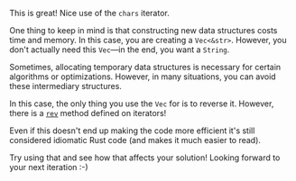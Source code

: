 This is great! Nice use of the `chars` iterator.

One thing to keep in mind is that constructing new data structures costs time and memory. In this case, you are creating a `Vec<&str>`. However, you don't actually need this `Vec`—in the end, you want a `String`.

Sometimes, allocating temporary data structures is necessary for certain algorithms or optimizations. However, in many situations, you can avoid these intermediary structures.

In this case, the only thing you use the `Vec` for is to reverse it. However, there is a [`rev`] method defined on iterators!

Even if this doesn't end up making the code more efficient it's still considered idiomatic Rust code (and makes it much easier to read).

Try using that and see how that affects your solution! Looking forward to your next iteration :-)

[`rev`]: https://doc.rust-lang.org/std/iter/trait.Iterator.html#method.rev